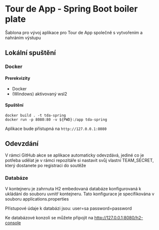 # Tour de App - Spring Boot boiler plate

Šablona pro vývoj aplikace pro Tour de App společně s vytvořením a nahráním výstupu

## Lokální spuštění

### Docker
#### Prerekvizity
- Docker
- (Windows) aktivovaný wsl2

#### Spuštění
```
docker build . -t tda-spring
docker run -p 8080:80 -v ${PWD}:/app tda-spring
```

Aplikace bude přístupná na `http://127.0.0.1:8080`

## Odevzdání
V rámci GitHub akce se aplikace automaticky odevzdává, jediné co je potřeba udělat je v rámci repozitáře si nastavit svůj vlastní TEAM\_SECRET, který dostanete po registraci do soutěže


### Databáze
V kontejneru je zahrnuta H2 embedovaná databáze konfigurovaná k ukládání do souboru uvnitř kontejneru.
Tato konfigurace je specifikována v souboru applications.properties

Přístupové údaje k databázi jsou:
user=sa
password=password

Ke databázové konzoli se můžete připojit na
http://127.0.0.1:8080/h2-console